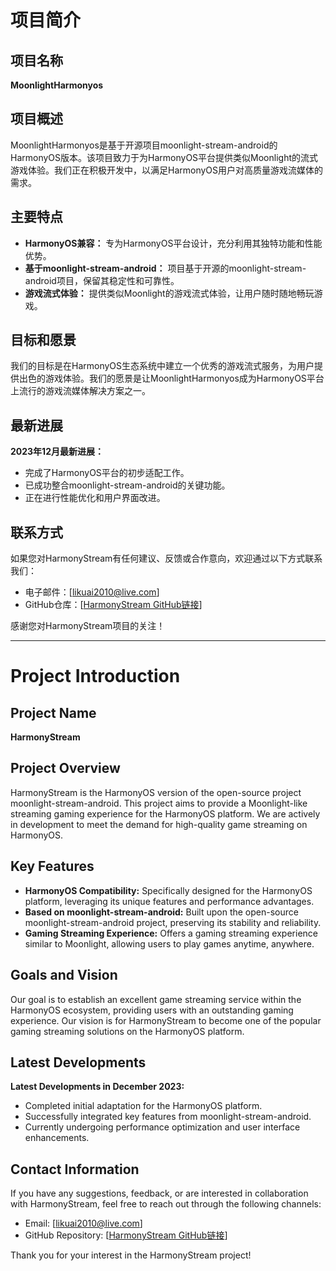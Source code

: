 # 项目简介

## 项目名称

**MoonlightHarmonyos**

## 项目概述

MoonlightHarmonyos是基于开源项目moonlight-stream-android的HarmonyOS版本。该项目致力于为HarmonyOS平台提供类似Moonlight的流式游戏体验。我们正在积极开发中，以满足HarmonyOS用户对高质量游戏流媒体的需求。

## 主要特点

- **HarmonyOS兼容：** 专为HarmonyOS平台设计，充分利用其独特功能和性能优势。
- **基于moonlight-stream-android：** 项目基于开源的moonlight-stream-android项目，保留其稳定性和可靠性。
- **游戏流式体验：** 提供类似Moonlight的游戏流式体验，让用户随时随地畅玩游戏。

## 目标和愿景

我们的目标是在HarmonyOS生态系统中建立一个优秀的游戏流式服务，为用户提供出色的游戏体验。我们的愿景是让MoonlightHarmonyos成为HarmonyOS平台上流行的游戏流媒体解决方案之一。

## 最新进展

**2023年12月最新进展：**

- 完成了HarmonyOS平台的初步适配工作。
- 已成功整合moonlight-stream-android的关键功能。
- 正在进行性能优化和用户界面改进。

## 联系方式

如果您对HarmonyStream有任何建议、反馈或合作意向，欢迎通过以下方式联系我们：

- 电子邮件：[likuai2010@live.com]
- GitHub仓库：[[HarmonyStream GitHub链接](https://github.com/likuai2010/moonlight-harmonyos/)]

感谢您对HarmonyStream项目的关注！

---

# Project Introduction

## Project Name

**HarmonyStream**

## Project Overview

HarmonyStream is the HarmonyOS version of the open-source project moonlight-stream-android. This project aims to provide a Moonlight-like streaming gaming experience for the HarmonyOS platform. We are actively in development to meet the demand for high-quality game streaming on HarmonyOS.

## Key Features

- **HarmonyOS Compatibility:** Specifically designed for the HarmonyOS platform, leveraging its unique features and performance advantages.
- **Based on moonlight-stream-android:** Built upon the open-source moonlight-stream-android project, preserving its stability and reliability.
- **Gaming Streaming Experience:** Offers a gaming streaming experience similar to Moonlight, allowing users to play games anytime, anywhere.

## Goals and Vision

Our goal is to establish an excellent game streaming service within the HarmonyOS ecosystem, providing users with an outstanding gaming experience. Our vision is for HarmonyStream to become one of the popular gaming streaming solutions on the HarmonyOS platform.

## Latest Developments

**Latest Developments in December 2023:**

- Completed initial adaptation for the HarmonyOS platform.
- Successfully integrated key features from moonlight-stream-android.
- Currently undergoing performance optimization and user interface enhancements.

## Contact Information

If you have any suggestions, feedback, or are interested in collaboration with HarmonyStream, feel free to reach out through the following channels:

- Email: [likuai2010@live.com]
- GitHub Repository: [[HarmonyStream GitHub链接](https://github.com/likuai2010/moonlight-harmonyos/)]

Thank you for your interest in the HarmonyStream project!
